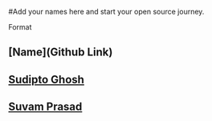 #Add your names here and start your open source journey.

Format 
## [Name](Github Link)

## [Sudipto Ghosh](https://github.com/pydevsg/)
## [Suvam Prasad](https://github.com/SuvamPrasd)
